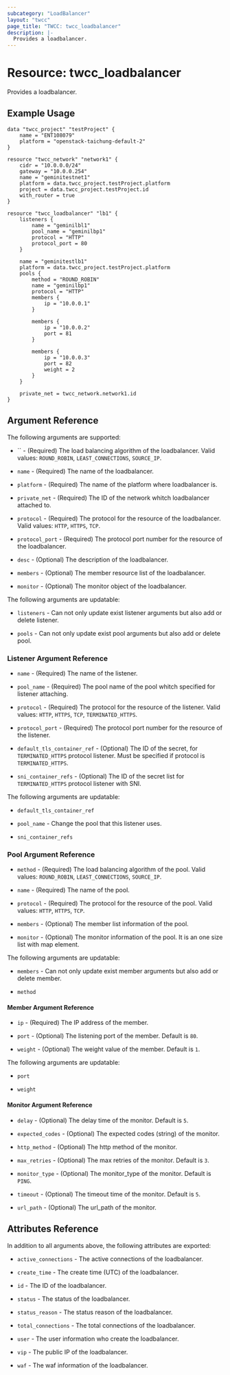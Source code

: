 ```yaml
---
subcategory: "LoadBalancer"
layout: "twcc"
page_title: "TWCC: twcc_loadbalancer"
description: |-
  Provides a loadbalancer.
---
```


# Resource: twcc_loadbalancer

Provides a loadbalancer.

## Example Usage

```hcl
data "twcc_project" "testProject" {
    name = "ENT108079"
    platform = "openstack-taichung-default-2"
}

resource "twcc_network" "network1" {
    cidr = "10.0.0.0/24"
    gateway = "10.0.0.254"
    name = "geminitestnet1"
    platform = data.twcc_project.testProject.platform
    project = data.twcc_project.testProject.id
    with_router = true
}

resource "twcc_loadbalancer" "lb1" {
    listeners {
        name = "geminilbl1"
        pool_name = "geminilbp1"
        protocol = "HTTP"
        protocol_port = 80
    }

    name = "geminitestlb1"
    platform = data.twcc_project.testProject.platform
    pools {
        method = "ROUND_ROBIN"
        name = "geminilbp1"
        protocol = "HTTP"
        members {
            ip = "10.0.0.1"
        }

        members {
            ip = "10.0.0.2"
            port = 81
        }

        members {
            ip = "10.0.0.3"
            port = 82
            weight = 2
        }
    }

    private_net = twcc_network.network1.id
}
```

## Argument Reference

The following arguments are supported:

* `` - (Required) The load balancing algorithm of the loadbalancer. Valid values: `ROUND_ROBIN`, `LEAST_CONNECTIONS`, `SOURCE_IP`.

* `name` - (Required) The name of the loadbalancer.

* `platform` - (Required) The name of the platform where loadbalancer is.

* `private_net` - (Required) The ID of the network whitch loadbalancer attached to.

* `protocol` - (Required) The protocol for the resource of the loadbalancer. Valid values: `HTTP`, `HTTPS`, `TCP`.

* `protocol_port` - (Required) The protocol port number for the resource of the loadbalancer.

* `desc` - (Optional) The description of the loadbalancer.

* `members` - (Optional) The member resource list of the loadbalancer.

* `monitor` - (Optional) The monitor object of the loadbalancer.

The following arguments are updatable:

* `listeners` - Can not only update exist listener arguments but also add or delete listener.

* `pools` - Can not only update exist pool arguments but also add or delete pool.

### Listener Argument Reference

* `name` - (Required) The name of the listener.

* `pool_name` - (Required) The pool name of the pool whitch specified for listener attaching.

* `protocol` - (Required) The protocol for the resource of the listener. Valid values: `HTTP`, `HTTPS`, `TCP`, `TERMINATED_HTTPS`.

* `protocol_port` - (Required) The protocol port number for the resource of the listener.

* `default_tls_container_ref` - (Optional) The ID of the secret, for `TERMINATED_HTTPS` protocol listener. Must be specified if protocol is `TERMINATED_HTTPS`.

* `sni_container_refs` - (Optional) The ID of the secret list for `TERMINATED_HTTPS` protocol listener with SNI.

The following arguments are updatable:

* `default_tls_container_ref`

* `pool_name` - Change the pool that this listener uses.

* `sni_container_refs`

### Pool Argument Reference

* `method` - (Required) The load balancing algorithm of the pool. Valid values: `ROUND_ROBIN`, `LEAST_CONNECTIONS`, `SOURCE_IP`.

* `name` - (Required) The name of the pool.

* `protocol` - (Required) The protocol for the resource of the pool. Valid values: `HTTP`, `HTTPS`, `TCP`.

* `members` - (Optional) The member list information of the pool.

* `monitor` - (Optional) The monitor information of the pool. It is an one size list with map element.

The following arguments are updatable:

* `members` -  Can not only update exist member arguments but also add or delete member.

* `method`

#### Member Argument Reference

* `ip` - (Required) The IP address of the member.

* `port` - (Optional) The listening port of the member. Default is `80`.

* `weight` - (Optional) The weight value of the member. Default is `1`.

The following arguments are updatable:

* `port`

* `weight`

#### Monitor Argument Reference

* `delay` - (Optional) The delay time of the monitor. Default is `5`.

* `expected_codes` - (Optional) The expected codes (string) of the monitor.

* `http_method` - (Optional) The http method of the monitor.

* `max_retries` - (Optional) The max retries of the monitor. Default is `3`.

* `monitor_type` - (Optional) The monitor_type of the monitor. Default is `PING`.

* `timeout` - (Optional) The timeout time of the monitor. Default is `5`.

* `url_path` - (Optional) The url_path of the monitor.

## Attributes Reference

In addition to all arguments above, the following attributes are exported:

* `active_connections` - The active connections of the loadbalancer.

* `create_time` - The create time (UTC) of the loadbalancer.

* `id` - The ID of the loadbalancer.

* `status` - The status of the loadbalancer.

* `status_reason` - The status reason of the loadbalancer.

* `total_connections` - The total connections of the loadbalancer.

* `user` - The user information who create the loadbalancer.

* `vip` - The public IP of the loadbalancer.

* `waf` - The waf information of the loadbalancer.
